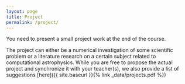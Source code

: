 ```yaml
---
layout: page
title: Project
permalink: /project/
---
```


You need to present a small project work at the end of the course.

The project can either be a numerical investigation of some scientific problem or a literature research on a certain subject related to computational astrophysics. While you are free to propose the actual project and synchronize it with your teacher(s), we also provide a list of suggestions [here]({{ site.baseurl }}{% link _data/projects.pdf %})
